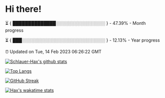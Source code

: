 # Hi there!

⏳ { ██████████████░░░░░░░░░░░░░░░░ } - 47.39% - Month progress

⏳ { ███░░░░░░░░░░░░░░░░░░░░░░░░░░░ } - 12.13% - Year progress

⏰ Updated on Tue, 14 Feb 2023 06:26:22 GMT


[![Schlauer-Hax's github stats](https://github-readme-stats.vercel.app/api?username=Schlauer-Hax&show_icons=true&theme=dark&count_private=true)](https://github.com/Schlauer-Hax)


[![Top Langs](https://github-readme-stats.vercel.app/api/top-langs/?username=Schlauer-Hax&layout=compact&theme=dark)](https://github.com/Schlauer-Hax?tab=repositories)

[![GitHub Streak](https://streak-stats.demolab.com?user=Schlauer-Hax&theme=dark)](https://git.io/streak-stats)

[![Hax's wakatime stats](https://github-readme-stats.vercel.app/api/wakatime?username=Hax&theme=dark)](https://wakatime.com/@Hax)

